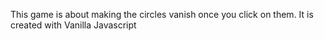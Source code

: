 This game is about making the circles vanish once you click on them. It is created with Vanilla Javascript
